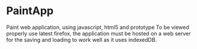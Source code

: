 PaintApp
========

Paint web application, using javascript, html5 and prototype 
To be viewed properly use latest firefox,
the application must be hosted on a web server for the saving and loading to work well as it uses indexedDB.